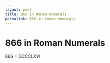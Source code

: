 ```yaml
---
layout: post
title: 866 in Roman Numerals
permalink: 866-in-roman-numerals
---
```


# 866 in Roman Numerals

866 = DCCCLXVI
